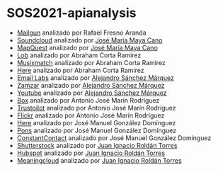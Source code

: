 # SOS2021-apianalysis
* [Mailgun](https://www.mailgun.com) analizado por Rafael Fresno Aranda
* [Soundcloud](https://developers.soundcloud.com/) analizado por [José María Maya Cano](https://github.com/josemarimaya)
* [MapQuest](https://developer.mapquest.com/) analizado por [José María Maya Cano](https://github.com/josemarimaya)
* [Lob](https://www.lob.com/) analizado por Abraham Corta Ramirez
* [Musixmatch](https://developer.musixmatch.com/) analizado por Abraham Corta Ramirez
* [Here](https://developer.here.com/) analizado por Abraham Corta Ramirez
* [Email Labs](https://emaillabs.io/en/pricing/) analizado por [Alejandro Sánchez Márquez](https://github.com/Alesanmar)
* [Zamzar](https://developers.zamzar.com/pricing) analizado por [Alejandro Sánchez Márquez](https://github.com/Alesanmar)
* [Youtube](https://developers.google.com/youtube/v3/determine_quota_cost) analizado por [Alejandro Sánchez Márquez](https://github.com/Alesanmar)
* [Box](https://www.box.com/es-419/pricing/business) analizado por Antonio José Marín Rodríguez
* [Trustpilot](https://business.trustpilot.com/plans) analizado por Antonio José Marín Rodríguez
* [Flickr](https://www.flickr.com/account/upgrade/pro) analizado por Antonio José Marín Rodríguez
* [Here](https://developer.here.com/pricing) analizado por José Manuel González Domínguez
* [Pons](http://en.pons.com/assets/docs/api_dict.pdf) analizado por José Manuel González Domínguez
* [ConstantContact](https://www.constantcontact.com/es/price-plans) analizado por José Manuel González Domínguez
* [Shutterstock](https://www.shutterstock.com/es/pricing) analizado por [Juan Ignacio Roldán Torres](https://github.com/juaroltor)
* [Hubspot](https://www.hubspot.es/pricing/marketing?term=annual&edition=starter) analizado por [Juan Ignacio Roldán Torres](https://github.com/juaroltor)
* [Meaningcloud](https://www.meaningcloud.com/es/productos/precios) analizado por [Juan Ignacio Roldán Torres](https://github.com/juaroltor)

